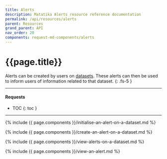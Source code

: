 ```yaml
---
title: Alerts
description: Matatika Alerts resource reference documentation
permalink: /api/resources/alerts
parent: Resources
grand_parent: API
nav_order: 20
components: request-md-components/alerts
---
```


# {{page.title}}

Alerts can be created by users on [datasets](datasets). These alerts can then be used to inform users of information related to that dataset.
{: .fs-5 }

---

#### Requests

- TOC
{: toc }

---

{% include {{ page.components }}/initialise-an-alert-on-a-dataset.md %}

{% include {{ page.components }}/create-an-alert-on-a-dataset.md %}

{% include {{ page.components }}/view-alerts-on-a-dataset.md %}

{% include {{ page.components }}/view-an-alert.md %}